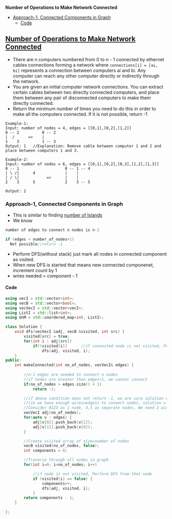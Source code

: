 **Number of Operations to Make Network Connected**
- [Approach-1, Connected Components in Graph](#a1)
  - [Code](#c1)


## [Number of Operations to Make Network Connected](https://leetcode.com/problems/number-of-operations-to-make-network-connected/)
- There are n computers numbered from 0 to n - 1 connected by ethernet cables connections forming a network where `connections[i] = [ai, bi]` represents a connection between computers ai and bi. Any computer can reach any other computer directly or indirectly through the network.
- You are given an initial computer network connections. You can extract certain cables between two directly connected computers, and place them between any pair of disconnected computers to make them directly connected.
- Return the minimum number of times you need to do this in order to make all the computers connected. If it is not possible, return -1
```
Example-1:
Input: number of nodes = 4, edges = [[0,1],[0,2],[1,2]]
0 -- 2          0 -- 2
|  /      =>    |
1    3          1 -- 3
Output: 1   //Explanation: Remove cable between computer 1 and 2 and place between computers 1 and 3.

Example-2:
Input: number of nodes = 6, edges = [[0,1],[0,2],[0,3],[1,2],[1,3]]
0 -- 1                    0 -- 1 -- 4
| \ /|      4             |    |
| / \|            =>      |    |
2    3      5             2    3 -- 5

Output: 2
```

<a name=a1></a>
### Approach-1, Connected Components in Graph
- This is similar to finding [number of Islands](/DS_Questions/Questions/vectors_arrays/2d-grid/Matrix_of_0_1/Count_No_of_Islands.md)
- We know
```c
number of edges to connect n nodes is n-1

if (edges < number_of_nodes+1)
  Not possible//return -1
```
- Perform DFS(without stack) just mark all nodes in connected component as visited.
- When new DFS is started that means new connected componenet, increment count by 1
- wires needed = component - 1

<a name=c1></a>
#### Code
```cpp
using vecI = std::vector<int>;
using vecB = std::vector<bool>;
using vecVecI = std::vector<vecI>;
using ListI = std::list<int>;
using UnM = std::unordered_map<int, ListI>;

class Solution {
    void dfs(vecVecI &adj, vecB &visited, int src) {
        visited[src] = true;
        for(int i : adj[src])
            if(!visited[i])      //if connected node is not visited, Perform DFS on it
                dfs(adj, visited, i);
    }
public:
    int makeConnected(int no_of_nodes, vecVecI& edges) {
        
        //n-1 edges are needed to connect n nodes
        //if nodes are Greater than edges+1, we cannot connect
        if(no_of_nodes > edges.size() + 1)
            return -1;

        //if above condition does not return -1, we are sure solution exists
        //(ie we have enough wires=edges) to connect nodes, solution = connected_components - 1
        //Consider 0123 as 1 node, 4,5 as seperate nodes, We need 2 wires to connect 0123, 4, 5
        vecVecI adj(no_of_nodes);
        for(auto v : edges) {
            adj[v[0]].push_back(v[1]);
            adj[v[1]].push_back(v[0]);
        }

        //Create visited array of size=number of nodes
        vecB visited(no_of_nodes, false);
        int components = 0;

        //Traverse through all nodes in graph
        for(int i=0; i<no_of_nodes; i++)

            //if node is not visited, Perform DFS from that node
            if (visited[i] == false) {
                components++;
                dfs(adj, visited, i);
            }
        return components - 1;
    }

};
```
